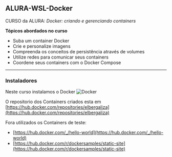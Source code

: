 ## ALURA-WSL-Docker

CURSO da ALURA: _Docker: criando e gerenciando containers_

**Tópicos abordados no curso**

*  Suba um container Docker
*  Crie e personalize imagens
*  Compreenda os conceitos de persistência através de volumes
*  Utilize redes para comunicar seus containers
*  Coordene seus containers com o Docker Compose

---

### Instaladores

Neste curso instalamos o Docker ![Docker](https://github.com/user-attachments/assets/d2495010-3881-46a1-8e1e-6752f18c82e5)

O repositorio dos Containers criados esta em [https://hub.docker.com/repositories/elbergaliza](https://hub.docker.com/repositories/elbergaliza)

Fora utilizados os Containers de teste:
* [https://hub.docker.com/_/hello-world](https://hub.docker.com/_/hello-world)
* [https://hub.docker.com/r/dockersamples/static-site](https://hub.docker.com/r/dockersamples/static-site)
